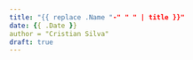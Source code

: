 ```yaml
---
title: "{{ replace .Name "-" " " | title }}"
date: {{ .Date }}
author = "Cristian Silva"
draft: true
---
```


